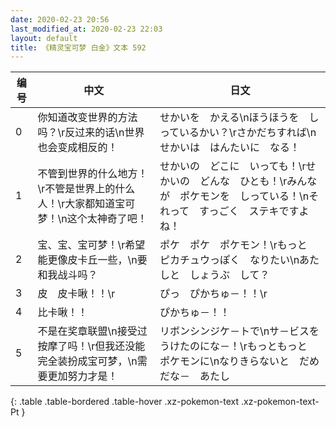 ```yaml
---
date: 2020-02-23 20:56
last_modified_at: 2020-02-23 22:03
layout: default
title: 《精灵宝可梦 白金》文本 592
---
```

| 编号 | 中文 | 日文 |
| ---- | ---- | ---- |
| 0 | 你知道改变世界的方法吗？\r反过来的话\n世界也会变成相反的！ | せかいを　かえる\nほうほうを　しっているかい？\rさかだちすれば\nせかいは　はんたいに　なる！ |
| 1 | 不管到世界的什么地方！\r不管是世界上的什么人！\r大家都知道宝可梦！\n这个太神奇了吧！ | せかいの　どこに　いっても！\rせかいの　どんな　ひとも！\rみんなが　ポケモンを　しっている！\nそれって　すっごく　ステキですよね！ |
| 2 | 宝、宝、宝可梦！\r希望能更像皮卡丘一些，\n要和我战斗吗？ | ポケ　ポケ　ポケモン！\rもっと　ピカチュウっぽく　なりたい\nあたしと　しょうぶ　して？ |
| 3 | 皮　皮卡啾！！\r | ぴっ　ぴかちゅ－！！\r |
| 4 | 比卡啾！！ | ぴかちゅ－！！ |
| 5 | 不是在奖章联盟\n接受过按摩了吗！\r但我还没能完全装扮成宝可梦，\n需要更加努力才是！ | リボンシンジケ－トで\nサ－ビスを　うけたのにな－！\rもっともっと　ポケモンに\nなりきらないと　だめだな－　あたし |
{: .table .table-bordered .table-hover .xz-pokemon-text .xz-pokemon-text-Pt }